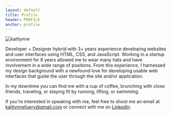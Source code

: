 ```yaml
---
layout: default
title: Profile
header: PROFILE
anchor: profile
---
```


<a name="profile" class="anchor"></a>

<div id="kaitlynne" class="col-sm-5 col-md-5 col-lg-5 pull-right">
    <img src="{{ site.baseurl }}/assets/kaitlynne.JPG" alt="kaitlynne">
</div>

Developer + Designer hybrid with 3+ years experience developing websites and user interfaces using HTML, CSS, and JavaScript.
Working in a startup environment for 8 years allowed me to wear many hats and have involvement in a wide range of positions.
From this experience, I harnessed my design background with a newfound love for developing usable web interfaces that guide
the user through the site and/or application.

In my downtime you can find me with a cup of coffee, brunching with close friends, traveling, or staying fit by running, lifting, or swimming.

If you're interested in speaking with me, feel free to shoot me an email at
<a href="mailto:kaitlynnefuery@gmail.com">kaitlynnefuery@gmail.com</a> or connect with me on
<a href="linkedin.com/in/kaitlynnefuery">LinkedIn</a>.